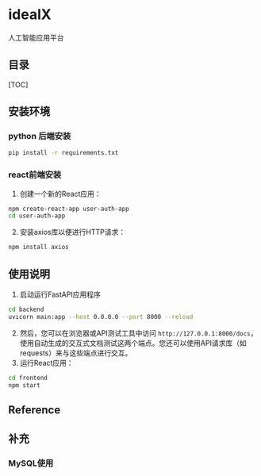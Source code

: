 # idealX
人工智能应用平台

## 目录

[TOC]

## 安装环境
### python 后端安装
```sh
pip install -r requirements.txt
```
### react前端安装
1. 创建一个新的React应用：
```sh
npm create-react-app user-auth-app
cd user-auth-app
```
2. 安装axios库以便进行HTTP请求：
```sh
npm install axios
```

## 使用说明
1. 启动运行FastAPI应用程序
```sh
cd backend
uvicorn main:app --host 0.0.0.0 --port 8000 --reload
```
2. 然后，您可以在浏览器或API测试工具中访问 `http://127.0.0.1:8000/docs`，使用自动生成的交互式文档测试这两个端点。您还可以使用API请求库（如requests）来与这些端点进行交互。
3. 运行React应用：
```sh
cd frontend
npm start
```


## Reference

## 补充

### MySQL使用
